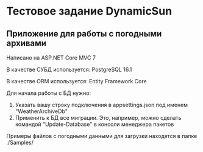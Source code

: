 # Тестовое задание DynamicSun

## Приложение для работы с погодными архивами

Написано на ASP.NET Core MVC 7

В качестве СУБД используется: PostgreSQL 16.1

В качестве ORM используется: Entity Framework Core

Для начала работы с БД нужно:
1. Указать вашу строку подключения в appsettings.json под именем "WeatherArchiveDb"
2. Применить к БД все миграции. Это, например, можно сделать командой "Update-Database" в консоли менеджера пакетов

Примеры файлов с погодными данными для загрузки находятся в папке ./Samples/
